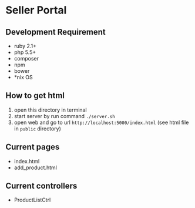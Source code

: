 # Seller Portal

## Development Requirement
 * ruby 2.1+
 * php 5.5+
 * composer
 * npm
 * bower
 * *nix OS


## How to get html
 1. open this directory in terminal
 2. start server by run command `./server.sh`
 3. open web and go to url `http://localhost:5000/index.html` (see html file in `public` directory)


## Current pages
 * index.html
 * add_product.html

## Current controllers
 * ProductListCtrl 
